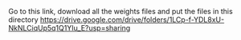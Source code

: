 Go to this link, download all the weights files and put the files in this directory
https://drive.google.com/drive/folders/1LCp-f-YDL8xU-NkNLCiqUp5q1Q1YIu_E?usp=sharing
